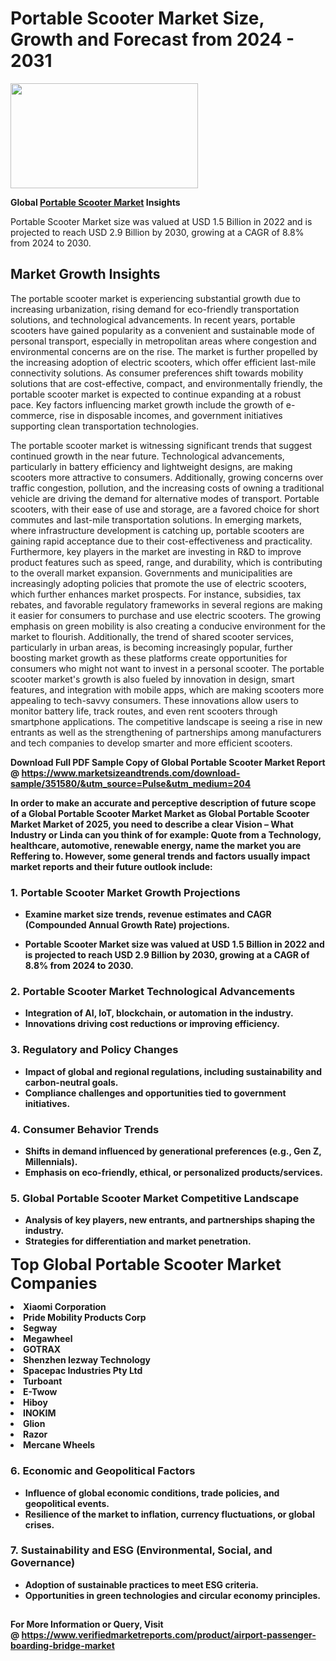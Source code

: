 <H1>Portable Scooter Market Size, Growth and Forecast from 2024 - 2031</H1><img class="aligncenter size-medium wp-image-584254" src="https://thirdeyenews.in/wp-content/uploads/2024/09/Global-Market-Research-300x168.jpeg" alt="" width="300" height="168" /><p><strong>Global&nbsp;<a href="https://www.marketsizeandtrends.com/download-sample/351580/&amp;utm_source=Pulse&amp;utm_medium=204">Portable Scooter Market</a> Insights</strong></p><p>Portable Scooter Market size was valued at USD 1.5 Billion in 2022 and is projected to reach USD 2.9 Billion by 2030, growing at a CAGR of 8.8% from 2024 to 2030.</p><p><h2>Market Growth Insights</h2> <p>The portable scooter market is experiencing substantial growth due to increasing urbanization, rising demand for eco-friendly transportation solutions, and technological advancements. In recent years, portable scooters have gained popularity as a convenient and sustainable mode of personal transport, especially in metropolitan areas where congestion and environmental concerns are on the rise. The market is further propelled by the increasing adoption of electric scooters, which offer efficient last-mile connectivity solutions. As consumer preferences shift towards mobility solutions that are cost-effective, compact, and environmentally friendly, the portable scooter market is expected to continue expanding at a robust pace. Key factors influencing market growth include the growth of e-commerce, rise in disposable incomes, and government initiatives supporting clean transportation technologies.</p> <p><strong></strong></p> <p>The portable scooter market is witnessing significant trends that suggest continued growth in the near future. Technological advancements, particularly in battery efficiency and lightweight designs, are making scooters more attractive to consumers. Additionally, growing concerns over traffic congestion, pollution, and the increasing costs of owning a traditional vehicle are driving the demand for alternative modes of transport. Portable scooters, with their ease of use and storage, are a favored choice for short commutes and last-mile transportation solutions. In emerging markets, where infrastructure development is catching up, portable scooters are gaining rapid acceptance due to their cost-effectiveness and practicality. Furthermore, key players in the market are investing in R&D to improve product features such as speed, range, and durability, which is contributing to the overall market expansion. Governments and municipalities are increasingly adopting policies that promote the use of electric scooters, which further enhances market prospects. For instance, subsidies, tax rebates, and favorable regulatory frameworks in several regions are making it easier for consumers to purchase and use electric scooters. The growing emphasis on green mobility is also creating a conducive environment for the market to flourish. Additionally, the trend of shared scooter services, particularly in urban areas, is becoming increasingly popular, further boosting market growth as these platforms create opportunities for consumers who might not want to invest in a personal scooter. The portable scooter market's growth is also fueled by innovation in design, smart features, and integration with mobile apps, which are making scooters more appealing to tech-savvy consumers. These innovations allow users to monitor battery life, track routes, and even rent scooters through smartphone applications. The competitive landscape is seeing a rise in new entrants as well as the strengthening of partnerships among manufacturers and tech companies to develop smarter and more efficient scooters. <p><strong></p><p><span class=""><strong>Download Full PDF Sample Copy of Global Portable Scooter Market Report</strong> @ <a href="https://www.marketsizeandtrends.com/download-sample/351580/&amp;utm_source=Pulse&amp;utm_medium=204" target="_blank">https://www.marketsizeandtrends.com/download-sample/351580/&amp;utm_source=Pulse&amp;utm_medium=204</a></span></p><p>In order to make an accurate and perceptive description of future scope of a Global&nbsp;Portable Scooter Market Market as Global&nbsp;Portable Scooter Market Market of 2025, you need to describe a clear Vision &ndash; What Industry or Linda can you think of for example: Quote from a Technology, healthcare, automotive, renewable energy, name the market you are Reffering to. However, some general trends and factors usually impact market reports and their future outlook include:</p><h3>1.&nbsp;<strong>Portable Scooter Market Growth Projections</strong></h3><ul><li>Examine market size trends, revenue estimates and CAGR (Compounded Annual Growth Rate) projections.</li><li><p>Portable Scooter Market size was valued at USD 1.5 Billion in 2022 and is projected to reach USD 2.9 Billion by 2030, growing at a CAGR of 8.8% from 2024 to 2030.</p></li></ul><h3>2.&nbsp;<strong>Portable Scooter Market Technological Advancements</strong></h3><ul><li>Integration of AI, IoT, blockchain, or automation in the industry.</li><li>Innovations driving cost reductions or improving efficiency.</li></ul><h3>3.&nbsp;<strong>Regulatory and Policy Changes</strong></h3><ul><li>Impact of global and regional regulations, including sustainability and carbon-neutral goals.</li><li>Compliance challenges and opportunities tied to government initiatives.</li></ul><h3>4.&nbsp;<strong>Consumer Behavior Trends</strong></h3><ul><li>Shifts in demand influenced by generational preferences (e.g., Gen Z, Millennials).</li><li>Emphasis on eco-friendly, ethical, or personalized products/services.</li></ul><h3>5.&nbsp;<strong>Global Portable Scooter Market Competitive Landscape</strong></h3><ul><li>Analysis of key players, new entrants, and partnerships shaping the industry.</li><li>Strategies for differentiation and market penetration.</li></ul><p data-pm-slice="1 1 []"><span style="color: inherit; font-family: inherit; font-size: 25px;">Top Global Portable Scooter Market Companies</span></p><div class="" data-test-id=""><p><li>Xiaomi Corporation</li><li> Pride Mobility Products Corp</li><li> Segway</li><li> Megawheel</li><li> GOTRAX</li><li> Shenzhen Iezway Technology</li><li> Spacepac Industries Pty Ltd</li><li> Turboant</li><li> E-Twow</li><li> Hiboy</li><li> INOKIM</li><li> Glion</li><li> Razor</li><li> Mercane Wheels</li></p></div><h3>6.&nbsp;<strong>Economic and Geopolitical Factors</strong></h3><ul><li>Influence of global economic conditions, trade policies, and geopolitical events.</li><li>Resilience of the market to inflation, currency fluctuations, or global crises.</li></ul><h3>7.&nbsp;<strong>Sustainability and ESG (Environmental, Social, and Governance)</strong></h3><ul><li>Adoption of sustainable practices to meet ESG criteria.</li><li>Opportunities in green technologies and circular economy principles.</li></ul><h2><strong style="font-size: 14px;">For More Information or Query, Visit @&nbsp;</strong><a style="background-color: #ffffff; font-size: 14px;" href="https://www.marketsizeandtrends.com/report/portable-scooter-market/" target="_blank">https://www.verifiedmarketreports.com/product/airport-passenger-boarding-bridge-market</a></h2>
